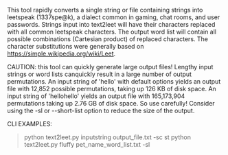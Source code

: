 This tool rapidly converts a single string or file containing strings into leetspeak (1337spe@k), a dialect common in gaming, chat rooms, and user passwords. Strings input into text2leet will have their characters replaced with all common leetspeak characters. The output word list will contain all possible combinations (Cartesian product) of replaced characters. The character substitutions were generally based on https://simple.wikipedia.org/wiki/Leet.

CAUTION: this tool can quickly generate large output files! Lengthy input strings or word lists canquickly result in a large number of output permutations. An input string of 'hello' with default options yields an output file with 12,852 possible permutations, taking up 126 KB of disk space. An input string of 'hellohello' yields an output file with 165,173,904 permutations taking up 2.76 GB of disk space. So use carefully! Consider using the -sl or --short-list option to reduce the size of the output.

CLI EXAMPLES:
> python text2leet.py inputstring output_file.txt -sc st
> python text2leet.py fluffy pet_name_word_list.txt -sl
